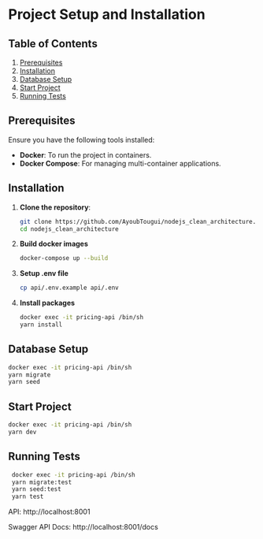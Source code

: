 # Project Setup and Installation

## Table of Contents

1. [Prerequisites](#prerequisites)
2. [Installation](#installation)
3. [Database Setup](#database-setup)
4. [Start Project](#start-project)
5. [Running Tests](#running-tests)

## Prerequisites

Ensure you have the following tools installed:

- **Docker**: To run the project in containers.
- **Docker Compose**: For managing multi-container applications.

## Installation

1. **Clone the repository**:

   ```bash
   git clone https://github.com/AyoubTougui/nodejs_clean_architecture.git
   cd nodejs_clean_architecture
   ```

2. **Build docker images**

   ```bash
   docker-compose up --build
   ```

3. **Setup .env file**

   ```bash
   cp api/.env.example api/.env
   ```

4. **Install packages**

   ```bash
   docker exec -it pricing-api /bin/sh
   yarn install
   ```

## Database Setup

```bash
docker exec -it pricing-api /bin/sh
yarn migrate
yarn seed
```

## Start Project

```bash
docker exec -it pricing-api /bin/sh
yarn dev
```

## Running Tests

```bash
 docker exec -it pricing-api /bin/sh
 yarn migrate:test
 yarn seed:test
 yarn test
```

API: http://localhost:8001

Swagger API Docs: http://localhost:8001/docs
